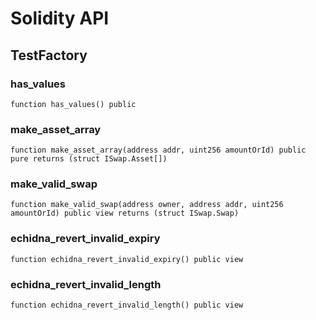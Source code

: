# Solidity API

## TestFactory

### has_values

```solidity
function has_values() public
```

### make_asset_array

```solidity
function make_asset_array(address addr, uint256 amountOrId) public pure returns (struct ISwap.Asset[])
```

### make_valid_swap

```solidity
function make_valid_swap(address owner, address addr, uint256 amountOrId) public view returns (struct ISwap.Swap)
```

### echidna_revert_invalid_expiry

```solidity
function echidna_revert_invalid_expiry() public view
```

### echidna_revert_invalid_length

```solidity
function echidna_revert_invalid_length() public view
```

